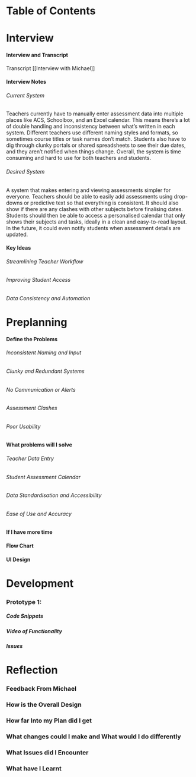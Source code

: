  # Table of Contents

# Interview
#### Interview and Transcript

Transcript
[[Interview with Michael]]


#### Interview Notes
###### Current System 
Teachers currently have to manually enter assessment data into multiple places like ACS, Schoolbox, and an Excel calendar. This means there’s a lot of double handling and inconsistency between what’s written in each system. Different teachers use different naming styles and formats, so sometimes course titles or task names don’t match. Students also have to dig through clunky portals or shared spreadsheets to see their due dates, and they aren’t notified when things change. Overall, the system is time consuming and hard to use for both teachers and students.

###### Desired System
A system that makes entering and viewing assessments simpler for everyone. Teachers should be able to easily add assessments using drop-downs or predictive text so that everything is consistent. It should also show if there are any clashes with other subjects before finalising dates. Students should then be able to access a personalised calendar that only shows their subjects and tasks, ideally in a clean and easy-to-read layout. In the future, it could even notify students when assessment details are updated.

#### Key Ideas
###### Streamlining Teacher Workflow
###### Improving Student Access
###### Data Consistency and Automation

# Preplanning

#### Define the Problems
###### Inconsistent Naming and Input

###### Clunky and Redundant Systems

###### No Communication or Alerts

###### Assessment Clashes

###### Poor Usability


#### What problems will I solve 
###### Teacher Data Entry 

###### Student Assessment Calendar

###### Data Standardisation and Accessibility

###### Ease of Use and Accuracy


#### If I have more time 


#### Flow Chart


#### UI Design


# Development
### Prototype 1: 
##### Code Snippets
##### Video of Functionality
##### Issues

# Reflection
### Feedback From Michael

### How is the Overall Design

### How far Into my Plan did I get

### What changes could I make and What would I do differently

### What Issues did I Encounter

### What have I Learnt




